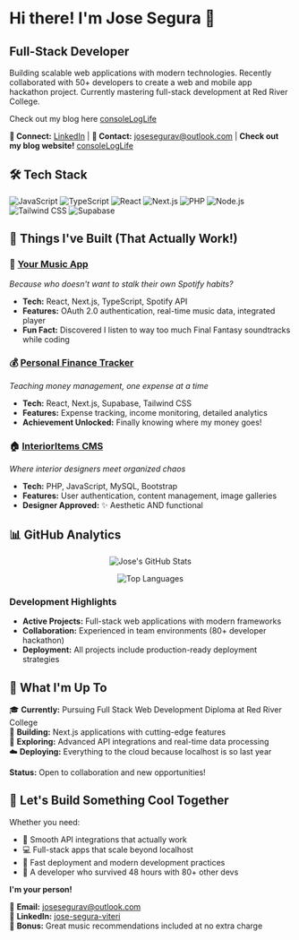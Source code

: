 # Hi there! I'm Jose Segura 👋
## Full-Stack Developer

Building scalable web applications with modern technologies. Recently collaborated with 50+ developers 
to create a web and mobile app hackathon project. Currently mastering full-stack development at Red River College.

Check out my blog here [consoleLogLife](https://consoleloglife.com/)

**🔗 Connect:** [LinkedIn](https://linkedin.com/in/jose-segura-viteri) | **📧 Contact:** josesegurav@outlook.com | **Check out my blog website!** [consoleLogLife](https://consoleloglife.com/)

## 🛠️ Tech Stack

![JavaScript](https://img.shields.io/badge/-JavaScript-F7DF1E?style=flat-square&logo=javascript&logoColor=black)
![TypeScript](https://img.shields.io/badge/-TypeScript-3178C6?style=flat-square&logo=typescript&logoColor=white)
![React](https://img.shields.io/badge/-React-61DAFB?style=flat-square&logo=react&logoColor=black)
![Next.js](https://img.shields.io/badge/-Next.js-000000?style=flat-square&logo=next.js&logoColor=white)
![PHP](https://img.shields.io/badge/-PHP-777BB4?style=flat-square&logo=php&logoColor=white)
![Node.js](https://img.shields.io/badge/-Node.js-339933?style=flat-square&logo=node.js&logoColor=white)
![Tailwind CSS](https://img.shields.io/badge/-Tailwind%20CSS-06B6D4?style=flat-square&logo=tailwindcss&logoColor=white)
![Supabase](https://img.shields.io/badge/-Supabase-3ECF8E?style=flat-square&logo=supabase&logoColor=white)

## 🚀 Things I've Built (That Actually Work!)

### 🎵 [Your Music App](https://github.com/josedsegurav/musicapp)
*Because who doesn't want to stalk their own Spotify habits?*
- **Tech:** React, Next.js, TypeScript, Spotify API
- **Features:** OAuth 2.0 authentication, real-time music data, integrated player
- **Fun Fact:** Discovered I listen to way too much Final Fantasy soundtracks while coding

### 💰 [Personal Finance Tracker](https://personal-finance-track-six.vercel.app/)  
*Teaching money management, one expense at a time*
- **Tech:** React, Next.js, Supabase, Tailwind CSS
- **Features:** Expense tracking, income monitoring, detailed analytics
- **Achievement Unlocked:** Finally knowing where my money goes!

### 🏠 [InteriorItems CMS](https://github.com/josedsegurav/cmsproject)
*Where interior designers meet organized chaos*
- **Tech:** PHP, JavaScript, MySQL, Bootstrap
- **Features:** User authentication, content management, image galleries
- **Designer Approved:** ✨ Aesthetic AND functional

## 📊 GitHub Analytics

<div align="center">

![Jose's GitHub Stats](https://github-readme-stats.vercel.app/api?username=josedsegurav&show_icons=true&theme=default&hide_border=true)

![Top Languages](https://github-readme-stats.vercel.app/api/top-langs/?username=josedsegurav&layout=compact&theme=default&hide_border=true)

</div>

### Development Highlights
- **Active Projects:** Full-stack web applications with modern frameworks
- **Collaboration:** Experienced in team environments (80+ developer hackathon)
- **Deployment:** All projects include production-ready deployment strategies

## 🎯 What I'm Up To

🎓 **Currently:** Pursuing Full Stack Web Development Diploma at Red River College  
🔨 **Building:** Next.js applications with cutting-edge features  
🎵 **Exploring:** Advanced API integrations and real-time data processing  
☁️ **Deploying:** Everything to the cloud because localhost is so last year  

**Status:** Open to collaboration and new opportunities!

## 🤝 Let's Build Something Cool Together

Whether you need:
- 🎵 Smooth API integrations that actually work
- 💻 Full-stack apps that scale beyond localhost
- 🚀 Fast deployment and modern development practices
- 🎯 A developer who survived 48 hours with 80+ other devs

**I'm your person!**

📧 **Email:** josesegurav@outlook.com  
💼 **LinkedIn:** [jose-segura-viteri](https://linkedin.com/in/jose-segura-viteri)  
🎵 **Bonus:** Great music recommendations included at no extra charge
